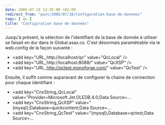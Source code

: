 ```yaml
---
date: 2005-07-18 13:35:00 +02:00
redirect_from: "post/2005/07/18/Configuration-base-de-donnees"
tags: [ qc ]
title: "Configuration base de données"
---
```


Jusqu'à présent, la sélection de l'identifiant de la base de donnée à
utiliser se faisait en dur dans le Global.asax.cs. C'est désormais paramétrable
via le web.config de la façon suivante :

* &lt;add key="URL_http://localhost/qc" value="QcLocal" /&gt;
* &lt;add key="URL_http://localhost:8088/" value="QcXSP" /&gt;
* &lt;add key="URL_http://qctest.monoforge.com/" value="QcTest" /&gt;

Ensuite, il suffit comme auparavant de configurer la chaine de connection
pour chaque identifiant :

* &lt;add key="CnxString_QcLocal"
value="Provider=Microsoft.Jet.OLEDB.4.0;Data Source=...
* &lt;add key="CnxString_QcXSP" value="{mysql};Database=quickcontent;Data
Source=...
* &lt;add key="CnxString_QcTest" value="{mysql};Database=qctest;Data
Source=...
